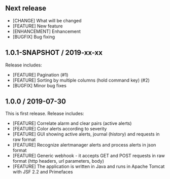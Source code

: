 ## Next release

* [CHANGE] What will be changed
* [FEATURE] New feature
* [ENHANCEMENT] Enhancement
* [BUGFIX] Bug fixing

## 1.0.1-SNAPSHOT / 2019-xx-xx

Release includes:

* [FEATURE] Pagination (#1)
* [FEATURE] Sorting by multiple columns (hold command key) (#2)
* [BUGFIX] Minor bug fixes

## 1.0.0 / 2019-07-30

This is first release. Release includes:

* [FEATURE] Correlate alarm and clear pairs (active alerts)
* [FEATURE] Color alerts according to severity
* [FEATURE] GUI showing active alerts, journal (history) and requests in raw format
* [FEATURE] Recognize alertmanager alerts and process alerts in json format
* [FEATURE] Generic webhook - it accepts GET and POST requests in raw format (http headers, url parameters, body)
* [FEATURE] The application is written in Java and runs in Apache Tomcat with JSF 2.2 and Primefaces
